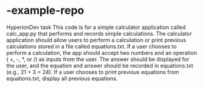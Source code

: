 # -example-repo
HyperionDev task
This code is for a simple calculator application called calc_app.py that performs and
records simple calculations.
The calculator application should allow users to perform a calculation or print
previous calculations stored in a file called equations.txt.
If a user chooses to perform a calculation, the app should accept two
numbers and an operation ( +, -, *, or /) as inputs from the user. The
answer should be displayed for the user, and the equation and answer
should be recorded in equations.txt (e.g., 21 + 3 = 24).
If a user chooses to print previous equations from equations.txt, display
all previous equations.
